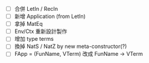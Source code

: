 + [ ] 合併 LetIn / RecIn
+ [ ] 新增 Application (from LetIn)
+ [ ] 拿掉 MatEq
+ [ ] Env/Ctx 重新設計製作
+ [ ] 增加 type terms
+ [ ] 換掉 NatS / NatZ by new meta-constructor(?)
+ [ ] FApp = (FunName, VTerm) 改成 FunName -> VTerm
